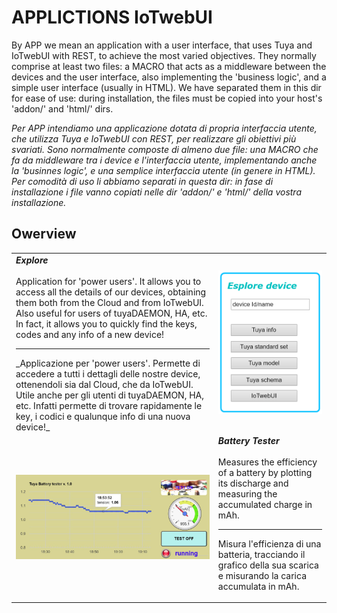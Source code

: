 #  APPLICTIONS IoTwebUI

By APP we mean an application with a user interface, that uses Tuya and IoTwebUI with REST, to achieve the most varied objectives.
They normally comprise at least two files: a MACRO that acts as a middleware between the devices and the user interface, also implementing the 'business logic', and a simple user interface (usually in HTML).
We have separated them in this dir for ease of use: during installation, the files must be copied into your host's 'addon/' and 'html/' dirs.

_Per APP intendiamo una applicazione dotata di propria interfaccia utente, che utilizza Tuya e IoTwebUI con REST, per realizzare gli obiettivi più svariati.
Sono normalmente composte di almeno due file: una MACRO che fa da middleware tra i device e l'interfaccia utente, implementando anche la 'businnes logic', e una semplice interfaccia utente (in genere in HTML).
Per comodità di uso li abbiamo separati in questa dir: in fase di installazione i file vanno copiati nelle dir 'addon/' e 'html/' della vostra installazione._  

## Owerview
<table width="100%">

<tr><td colspan=2>  <b><i>Explore</i></b><br><br> 
Application for 'power users'. It allows you to access all the details of our devices, obtaining them both from the Cloud and from IoTwebUI.
Also useful for users of tuyaDAEMON, HA, etc. In fact, it allows you to quickly find the keys, codes and any info of a new device!<br>
<hr>
_Applicazione per 'power users'. Permette di accedere a tutti i dettagli delle nostre device, ottenendoli sia dal Cloud, che da IoTwebUI.
Utile anche per gli utenti di tuyaDAEMON, HA, etc.  Infatti permette di trovare rapidamente le key, i codici e qualunque info di una nuova device!_
</td><td width="200px"><img src="https://github.com/msillano/IoTwebUI/blob/main/pics/app02.png?raw=true" />  </td></tr>
<tr><td width = "400pt"><img src="https://github.com/msillano/IoTwebUI/blob/main/pics/app03.png?raw=true"></td><td colspan=2>  <b><i>Battery Tester</i></b><br><br>
Measures the efficiency of a battery by plotting its discharge and measuring the accumulated charge in mAh.<hr>

Misura l'efficienza di una batteria, tracciando il grafico della sua scarica e misurando la carica accumulata in mAh.
     </td></tr>
</table>
